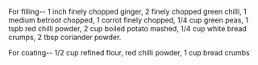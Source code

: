 For filling--
1 inch finely chopped ginger, 
2 finely chopped green chilli, 
1 medium betroot chopped, 
1 corrot finely chopped, 
1/4 cup green peas, 
1 tspb red chilli powder,
2 cup boiled potato mashed,
1/4 cup white bread crumps,
2 tbsp coriander powder. 

For coating--
1/2 cup refined flour,
red chilli powder,
1 cup bread crumbs